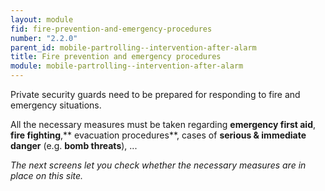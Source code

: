 ```yaml
---
layout: module
fid: fire-prevention-and-emergency-procedures
number: "2.2.0"
parent_id: mobile-partrolling--intervention-after-alarm
title: Fire prevention and emergency procedures
module: mobile-partrolling--intervention-after-alarm
---
```

Private security guards need to be prepared for responding to fire and
emergency situations.

All the necessary measures must be taken regarding **emergency first aid**,
**fire fighting**,** evacuation procedures**, cases of **serious & immediate
danger** (e.g. **bomb threats**), ...

_The next screens let you check whether the necessary measures are in place on
this site._


